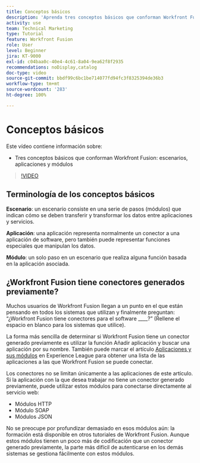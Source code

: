 ```yaml
---
title: Conceptos básicos
description: 'Aprenda tres conceptos básicos que conforman Workfront Fusion: escenarios, aplicaciones y módulos en  [!DNL Adobe Workfront Fusion].'
activity: use
team: Technical Marketing
type: Tutorial
feature: Workfront Fusion
role: User
level: Beginner
jira: KT-9000
exl-id: c04baa0c-40e4-4c61-8a04-9ea62f8f2935
recommendations: noDisplay,catalog
doc-type: video
source-git-commit: bbdf99c6bc1be714077fd94fc3f8325394de36b3
workflow-type: tm+mt
source-wordcount: '283'
ht-degree: 100%

---
```


# Conceptos básicos

Este vídeo contiene información sobre:

* Tres conceptos básicos que conforman Workfront Fusion: escenarios, aplicaciones y módulos

>[!VIDEO](https://video.tv.adobe.com/v/3415960/?quality=12&learn=on&enablevpops=1&captions=spa)

## Terminología de los conceptos básicos

**Escenario**: un escenario consiste en una serie de pasos (módulos) que indican cómo se deben transferir y transformar los datos entre aplicaciones y servicios.

**Aplicación**: una aplicación representa normalmente un conector a una aplicación de software, pero también puede representar funciones especiales que manipulan los datos.

**Módulo**: un solo paso en un escenario que realiza alguna función basada en la aplicación asociada.

## ¿Workfront Fusion tiene conectores generados previamente?

Muchos usuarios de Workfront Fusion llegan a un punto en el que están pensando en todos los sistemas que utilizan y finalmente preguntan: “¿Workfront Fusion tiene conectores para el software ____?” (Rellene el espacio en blanco para los sistemas que utilice).

La forma más sencilla de determinar si Workfront Fusion tiene un conector generado previamente es utilizar la función Añadir aplicación y buscar una aplicación por su nombre. También puede marcar el artículo [Aplicaciones y sus módulos](https://experienceleague.adobe.com/docs/workfront/using/adobe-workfront-fusion/fusion-apps-and-modules/apps-and-their-modules.html?lang=es) en Experience League para obtener una lista de las aplicaciones a las que Workfront Fusion se puede conectar.

Los conectores no se limitan únicamente a las aplicaciones de este artículo. Si la aplicación con la que desea trabajar no tiene un conector generado previamente, puede utilizar estos módulos para conectarse directamente al servicio web:

* Módulos HTTP
* Módulo SOAP
* Módulos JSON

No se preocupe por profundizar demasiado en esos módulos aún: la formación está disponible en otros tutoriales de Workfront Fusion. Aunque estos módulos tienen un poco más de codificación que un conector generado previamente, la parte más difícil de autenticarse en los demás sistemas se gestiona fácilmente con estos módulos.
